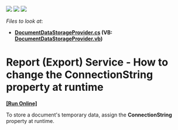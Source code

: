 <!-- default badges list -->
![](https://img.shields.io/endpoint?url=https://codecentral.devexpress.com/api/v1/VersionRange/128604537/13.2.5%2B)
[![](https://img.shields.io/badge/Open_in_DevExpress_Support_Center-FF7200?style=flat-square&logo=DevExpress&logoColor=white)](https://supportcenter.devexpress.com/ticket/details/E4371)
[![](https://img.shields.io/badge/📖_How_to_use_DevExpress_Examples-e9f6fc?style=flat-square)](https://docs.devexpress.com/GeneralInformation/403183)
<!-- default badges end -->
<!-- default file list -->
*Files to look at*:

* **[DocumentDataStorageProvider.cs](./CS/ConfigureConnectionStringAtRuntime.Web/DocumentDataStorageProvider.cs) (VB: [DocumentDataStorageProvider.vb](./VB/ConfigureConnectionStringAtRuntime.Web/DocumentDataStorageProvider.vb))**
<!-- default file list end -->
# Report (Export) Service - How to change the ConnectionString property at runtime
<!-- run online -->
**[[Run Online]](https://codecentral.devexpress.com/e4371)**
<!-- run online end -->


<p>To store a document's temporary data, assign the <strong>ConnectionString</strong> property at runtime.</p>

<br/>


